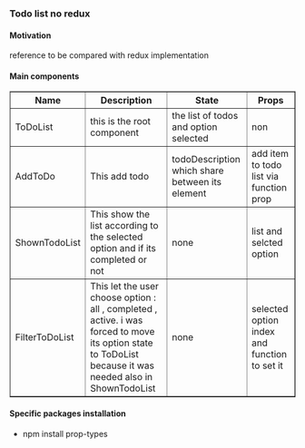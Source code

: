 
<h3>Todo list no redux</h3>

<h4>Motivation</h4>
reference to be compared with redux implementation

<h4>Main components</h4>
<table border=1>
  <tr>
    <th>Name</th>
    <th>Description</th> 
    <th>State</th>
    <th>Props</th>
  </tr>
  <tr>
    <td>ToDoList</td>
    <td>this is the root component</td> 
    <td>the list of todos and option selected</td>
    <td>non</td>
  </tr>
  <tr>
    <td>AddToDo</td>
    <td>This add todo</td> 
    <td>todoDescription which share between its element</td>
    <td>add item to todo list via function prop</td>
  </tr>
  <tr>
    <td>ShownTodoList</td>
    <td>This show the list according to the selected option and if its completed or not</td> 
    <td>none</td>
    <td>list and selcted option</td>
  </tr>
  <tr>
    <td>FilterToDoList</td>
    <td>This let the user choose option : all , completed , active. i was forced to move its option state to ToDoList because it was needed also in ShownTodoList</td> 
    <td>none</td>
    <td>selected option index and function to set it</td>
  </tr>
</table>

<h4>Specific packages installation</h4>
<ul>
<li>npm install prop-types</li>
</ul>




